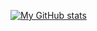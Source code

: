 [![My GitHub stats](https://github-readme-stats.vercel.app/api?username=ahassaine-dev)](https://github.com/anuraghazra/github-readme-stats)

